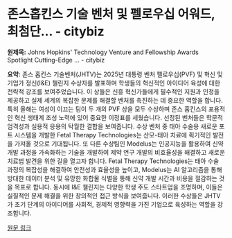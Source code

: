 # 존스홉킨스 기술 벤처 및 펠로우십 어워드, 최첨단… - citybiz

**원제목:** Johns Hopkins' Technology Venture and Fellowship Awards Spotlight Cutting-Edge ... - citybiz

**요약:** 존스 홉킨스 기술벤처(JHTV)는 2025년 대통령 벤처 펠로우십(PVF) 및 혁신 및 기업가 정신(I&E) 챌린지 수상자를 발표하며 학생들의 혁신적인 아이디어 육성에 대한 전략적 강조를 보여주었습니다.  이 상들은 신흥 혁신가들에게 필수적인 지원과 인정을 제공하고 실제 세계의 복잡한 문제를 해결할 벤처를 촉진하는 데 중요한 역할을 합니다. 특히 올해는 여성이 이끄는 팀이 두 개의 PVF 상을 모두 수상하며 존스 홉킨스의 포용적인 혁신 생태계 조성 노력에 있어 중요한 이정표를 세웠습니다.  선정된 벤처들은 학문적 엄격성과 실용적 응용의 탁월한 결합을 보여줍니다.  수상 벤처 중 태아 수술용 새로운 포트 시스템을 개발한 Fetal Therapy Technologies는 산모-태아 치료에 획기적인 발전을 가져올 것으로 기대됩니다. 또 다른 수상팀인 Modelus는 인공지능을 활용하여 신약 개발 과정을 가속화하는 기술을 개발하여 제약 연구 개발의 비효율성을 해결하고 새로운 치료법 발견을 위한 길을 열고자 합니다. Fetal Therapy Technologies는 태아 수술 과정의 복잡성을 해결하여 안전성과 효율성을 높이고, Modelus는 AI 알고리즘을 통해 방대한 데이터 분석 및 유망한 화합물 식별을 통해 신약 개발 시간과 비용을 절감하는 것을 목표로 합니다.  동시에 I&E 챌린지는 다양한 학생 주도 스타트업을 조명하며, 이들은 실질적인 문제 해결을 위한 창의적인 접근 방식을 보여줍니다.  이러한 수상들은 JHTV가 초기 단계의 아이디어를 사회적, 경제적 영향력을 가진 기업으로 육성하는 역할을 강조합니다.

[원문 링크](https://www.citybiz.co/article/720493/johns-hopkins-technology-venture-and-fellowship-awards-spotlight-cutting-edge-innovation-in-fetal-surgery-and-ai-driven-drug-discovery/)
